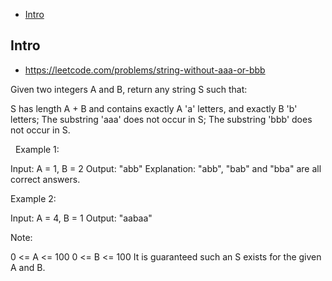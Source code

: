 - [Intro](#intro)

## Intro

- https://leetcode.com/problems/string-without-aaa-or-bbb

Given two integers A and B, return any string S such that:

S has length A + B and contains exactly A 'a' letters, and exactly B 'b' letters;
The substring 'aaa' does not occur in S;
The substring 'bbb' does not occur in S.

 
Example 1:

Input: A = 1, B = 2
Output: "abb"
Explanation: "abb", "bab" and "bba" are all correct answers.


Example 2:

Input: A = 4, B = 1
Output: "aabaa"
 

Note:

0 <= A <= 100
0 <= B <= 100
It is guaranteed such an S exists for the given A and B.

